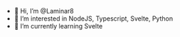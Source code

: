 - 👋 Hi, I’m @Laminar8
- 👀 I’m interested in NodeJS, Typescript, Svelte, Python
- 🌱 I’m currently learning Svelte

<!---
Laminar8/Laminar8 is a ✨ special ✨ repository because its `README.md` (this file) appears on your GitHub profile.
You can click the Preview link to take a look at your changes.
--->
